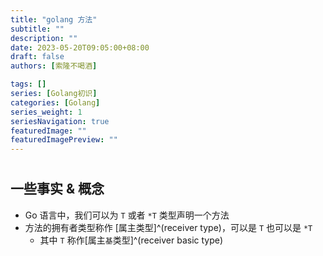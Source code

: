 ```yaml
---
title: "golang 方法"
subtitle: ""
description: ""
date: 2023-05-20T09:05:00+08:00
draft: false
authors: [索隆不喝酒]

tags: []
series: [Golang初识]
categories: [Golang]
series_weight: 1
seriesNavigation: true
featuredImage: ""
featuredImagePreview: ""
---
```

<!--more-->
#

## 一些事实 & 概念

- Go 语言中，我们可以为 `T` 或者 `*T` 类型声明一个方法
- 方法的拥有者类型称作 [属主类型]^(receiver type)，可以是 `T` 也可以是 `*T`
	- 其中 `T` 称作[属主`基`类型]^(receiver basic type)
